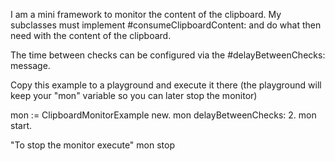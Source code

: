 I am a mini framework to monitor the content of the clipboard. My subclasses must implement #consumeClipboardContent: and do what then need with the content of the clipboard. 

The time between checks can be configured via the #delayBetweenChecks:  message. 

Copy this example to a playground and execute it there (the  playground will keep your "mon" variable so you can later stop the monitor)

   mon := ClipboardMonitorExample new.
   mon delayBetweenChecks:  2.
   mon start. 

"To stop the monitor execute"
  mon stop

